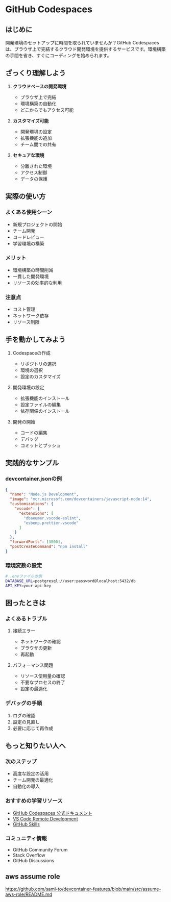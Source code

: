 # GitHub Codespaces

## はじめに

開発環境のセットアップに時間を取られていませんか？GitHub Codespacesは、ブラウザ上で完結するクラウド開発環境を提供するサービスです。環境構築の手間を省き、すぐにコーディングを始められます。

## ざっくり理解しよう

1. **クラウドベースの開発環境**
   - ブラウザ上で完結
   - 環境構築の自動化
   - どこからでもアクセス可能

2. **カスタマイズ可能**
   - 開発環境の設定
   - 拡張機能の追加
   - チーム間での共有

3. **セキュアな環境**
   - 分離された環境
   - アクセス制御
   - データの保護

## 実際の使い方

### よくある使用シーン
- 新規プロジェクトの開始
- チーム開発
- コードレビュー
- 学習環境の構築

### メリット
- 環境構築の時間削減
- 一貫した開発環境
- リソースの効率的な利用

### 注意点
- コスト管理
- ネットワーク依存
- リソース制限

## 手を動かしてみよう

1. Codespaceの作成
   - リポジトリの選択
   - 環境の選択
   - 設定のカスタマイズ

2. 開発環境の設定
   - 拡張機能のインストール
   - 設定ファイルの編集
   - 依存関係のインストール

3. 開発の開始
   - コードの編集
   - デバッグ
   - コミットとプッシュ

## 実践的なサンプル

### devcontainer.jsonの例
```json
{
  "name": "Node.js Development",
  "image": "mcr.microsoft.com/devcontainers/javascript-node:14",
  "customizations": {
    "vscode": {
      "extensions": [
        "dbaeumer.vscode-eslint",
        "esbenp.prettier-vscode"
      ]
    }
  },
  "forwardPorts": [3000],
  "postCreateCommand": "npm install"
}
```

### 環境変数の設定
```bash
# .envファイルの例
DATABASE_URL=postgresql://user:password@localhost:5432/db
API_KEY=your-api-key
```

## 困ったときは

### よくあるトラブル
1. 接続エラー
   - ネットワークの確認
   - ブラウザの更新
   - 再起動

2. パフォーマンス問題
   - リソース使用量の確認
   - 不要なプロセスの終了
   - 設定の最適化

### デバッグの手順
1. ログの確認
2. 設定の見直し
3. 必要に応じて再作成

## もっと知りたい人へ

### 次のステップ
- 高度な設定の活用
- チーム開発の最適化
- 自動化の導入

### おすすめの学習リソース
- [GitHub Codespaces 公式ドキュメント](https://docs.github.com/ja/codespaces)
- [VS Code Remote Development](https://code.visualstudio.com/docs/remote/remote-overview)
- [GitHub Skills](https://skills.github.com/)

### コミュニティ情報
- GitHub Community Forum
- Stack Overflow
- GitHub Discussions

## aws assume role

https://github.com/saml-to/devcontainer-features/blob/main/src/assume-aws-role/README.md
